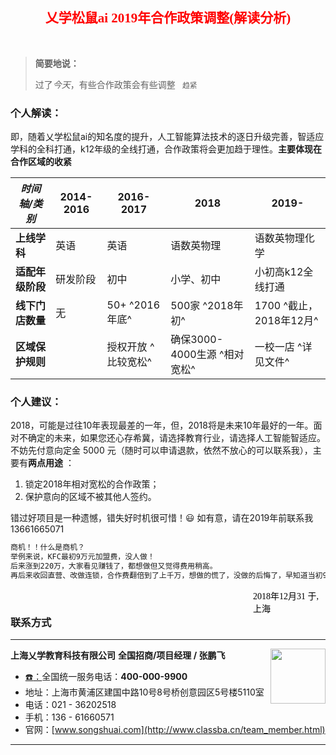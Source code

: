 ## <center><font face="微软雅黑" align="center"   color=red style="max-width:23%;min-width:70px;"> 乂学松鼠ai 2019年合作政策调整(解读分析)</font></center>

<br>

> **简要地说：**
>
> 过了*今天*，有些合作政策会有些调整 ` 趋紧`

### 个人解读：

即，随着乂学松鼠ai的知名度的提升，人工智能算法技术的逐日升级完善，智适应学科的全科打通，k12年级的全线打通，合作政策将会更加趋于理性。**主要体现在合作区域的收紧**       

| *时间轴/类别*    | 2014-2016 | 2016-2017           | 2018                          | 2019-                   |
| ---------------- | --------- | ------------------- | ----------------------------- | ----------------------- |
| **上线学科**     | 英语      | 英语                | 语数英物理                    | 语数英物理化学          |
| **适配年级阶段** | 研发阶段  | 初中                | 小学、初中                    | 小初高k12全线打通       |
| **线下门店数量** | 无        | 50+ ^2016年底^      | 500家 ^2018年初^              | 1700 ^截止，2018年12月^ |
| **区域保护规则** |           | 授权开放 ^比较宽松^ | 确保3000-4000生源  ^相对宽松^ | 一校一店 ^详见文件^     |

### 个人建议：

2018，可能是过往10年表现最差的一年，但，2018将是未来10年最好的一年。面对不确定的未来，如果您还心存希冀，请选择教育行业，请选择人工智能智适应。
不妨先付意向定金 5000 元（随时可以申请退款，依然不放心的可以联系我），主要有**两点用途** ：

1. 锁定2018年相对宽松的合作政策；
2. 保护意向的区域不被其他人签约。



错过好项目是一种遗憾，错失好时机很可惜！:smiley: 
如有意，请在2019年前联系我13661665071

~~~vb
商机！！什么是商机？
举例来说，KFC最初9万元加盟费，没人做！
后来涨到220万，大家看见赚钱了，都想做但又觉得费用稍高。
再后来收回直营、改做连锁，合作费翻倍到了上千万，想做的慌了，没做的后悔了，早知道当初9万元加盟多好，再不济220万加入也好啊，这就是商机！
~~~


<font face="黑体"  color=black style="max-width:23%;min-width:70px;float:right;"> 2018年12月31 于,上海 </font><br>



### 联系方式

------

<img src="C:\Users\pengfei\Desktop\乂学教育\————O图片\微信图片_20180421105429wx二维码.jpg"  style="max-width:27%;min-width:40px;float:right;" width="88" height="88" onMouseOver="this.width='300'; this.height='300';" onMouseOut="this.width='50'; this.height='50'">

  **上海乂学教育科技有限公司** 		**全国招商/项目经理 / 张鹏飞** 

- [:telephone:：](http://www.pfzhang.com)全国统一服务电话：**400-000-9900**
- 地址：上海市黄浦区建国中路10号8号桥创意园区5号楼5110室
- 电话：021 - 36202518
- 手机：136 - 61660571 
- 官网：[www.songshuai.com](http://www.classba.cn/team_member.html)

---